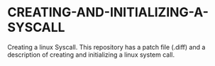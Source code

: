 # CREATING-AND-INITIALIZING-A-SYSCALL
Creating a linux Syscall. This repository has a patch file (.diff) and a description of creating and initializing a linux system call.
